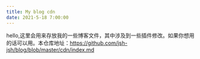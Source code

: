```yaml
---
title: My blog cdn
date: 2021-5-18 7:00:00
---
```


hello,这里会用来存放我的一些博客文件，其中涉及到一些插件修改。如果你想用的话可以用。本仓库地址：https://github.com/jsh-jsh/blog/blob/master/cdn/index.md
